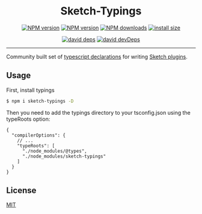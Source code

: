 <h1 align="center">Sketch-Typings</h1>

<div align="center">

[![NPM version][npm-image]][npm-url] [![NPM version][npm-next-image]][npm-url] [![NPM downloads][download-image]][download-url] [![install size][npm-size]][npm-size-url]

[![david deps][david-image]][david-url] [![david devDeps][david-dev-image]][david-dev-url]

<!-- npm url -->

[npm-image]: http://img.shields.io/npm/v/sketch-typings.svg?style=flat-square&color=deepgreen&label=latest
[npm-next-image]: https://img.shields.io/npm/v/sketch-typings/next?label=next&style=flat-square
[npm-url]: http://npmjs.org/package/sketch-typings
[npm-size]: https://packagephobia.com/badge?p=sketch-typings
[npm-size-url]: https://packagephobia.com/result?p=sketch-typings

<!-- coverage -->

[coverage]: https://codecov.io/gh/arvinxx/sketch-typings/branch/master/graph/badge.svg
[codecov-url]: https://codecov.io/gh/arvinxx/sketch-typings/branch/master

<!-- Github CI -->

[test-ci]: https://github.com/arvinxx/sketch-typings/workflows/Test%20CI/badge.svg
[deploy-ci]: https://github.com/arvinxx/sketch-typings/workflows/Deploy%20CI/badge.svg
[test-ci-url]: https://github.com/arvinxx/sketch-typings/actions?query=workflow%3ATest%20CI
[deploy-ci-ci]: https://github.com/arvinxx/sketch-typings/actions?query=workflow%3ADeploy%20CI
[david-image]: https://img.shields.io/david/arvinxx/sketch-typings?style=flat-square
[david-dev-url]: https://david-dm.org/arvinxx/sketch-typings?type=dev
[david-dev-image]: https://img.shields.io/david/dev/arvinxx/sketch-typings?style=flat-square
[david-url]: https://david-dm.org/arvinxx/sketch-typings
[download-image]: https://img.shields.io/npm/dm/sketch-typings.svg?style=flat-square
[download-url]: https://npmjs.org/package/sketch-typings

</div>

------

Community built set of [typescript declarations][dec] for writing [Sketch plugins][sketch-api].

[dec]: https://www.typescriptlang.org/docs/handbook/declaration-files/introduction.html
[sketch-api]: https://developer.sketch.com/reference/api/

## Usage

First, install typings
```sh
$ npm i sketch-typings -D
```

Then you need to add the typings directory to your tsconfig.json using the typeRoots option:
```json5
{
  "compilerOptions": {
    // ...
    "typeRoots": [
      "./node_modules/@types",
      "./node_modules/sketch-typings"
    ]
  }
}
```

## License

[MIT](./LICENSE)
